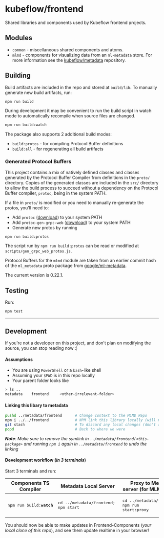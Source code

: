 # kubeflow/frontend

Shared libraries and components used by Kubeflow frontend projects.

## Modules

* `common` - miscellaneous shared components and atoms.
* `mlmd` - components for visualizing data from an `ml-metadata` store. For more information see the
 [kubeflow/metadata](https://github.com/kubeflow/metadata) repository.

## Building

Build artifacts are included in the repo and stored at `build/lib`. To manually generate new build
artifacts, run:

```bash
npm run build
```

During development it may be convenient to run the build script in watch mode to
automatically recompile when source files are changed.

```bash
npm run build:watch
```

The package also supports 2 additional build modes:

* `build:protos` - for compiling Protocol Buffer definitions
* `build:all` - for regenerating all build artifacts

### Generated Protocol Buffers

This project contains a mix of natively defined classes and classes generated by the Protocol
Buffer Compiler from definitions in the `proto/` directory. Copies of the generated classes  are
included in the `src/` directory to allow the build process to succeed without a dependency on
the Protocol Buffer compiler, `protoc`, being in the system PATH.

If a file in `proto/` is modified or you need to manually re-generate the protos, you'll need to:

* Add `protoc` ([download](https://github.com/protocolbuffers/protobuf/releases)) to your system PATH
* Add `protoc-gen-grpc-web` ([download](https://github.com/grpc/grpc-web/releases)) to your system PATH
* Generate new protos by running

```bash
npm run build:protos
```

The script run by `npm run build:protos` can be read or modified at `scripts/gen_grpc_web_protos.js`.

Protocol Buffers for the `mlmd` module are taken from an earlier commit hash of the `ml_metadata`
proto package from
[google/ml-metadata](https://github.com/google/ml-metadata/tree/master/ml_metadata/proto).

The current version is 0.22.1.

## Testing

Run:

```bash
npm test
```

---

## Development
If you're not a developer on this project, and don't plan on modifying the source, you can stop reading now :)

#### Assumptions
- You are using `PowerShell` or a `bash`-like shell
- Assuming your `$PWD` is in this repo locally
- Your parent folder looks like
```bash
> ls ..
metadata    frontend     <other-irrelevant-folder>
```

#### Linking this libary to metadata
```bash
pushd ../metadata/frontend      # Change context to the MLMD Repo
npm i ../../frontend            # NPM link this library locally (will make a symlink)
git stash                       # To discard any local changes (don't run this if you're also modifying Kubeflow/Metadata)
popd                            # Back to where we were
```

***Note**: Make sure to remove the symlink in `../metadata/frontend/<this-package>` and running `npm i` again in `../metadata/frontend` to undo the linking*

#### Development workflow (_in 3 terminals_)
Start 3 terminals and run:

| Components TS Compiler | Metadata Local Server | Proxy to Metadata server (for MLMD proxy)
| --- | --- | ---
| <pre lang="bash">npm run build:<b>watch</b></pre> | <pre lang="bash">cd ../metadata/frontend; <br>npm start</pre> | <pre lang="bash">cd ../metadata/frontend; <br>npm run start:proxy</pre>

You should now be able to make updates in Frontend-Components (_your local clone of this repo_), and see them update realtime in your browser!
